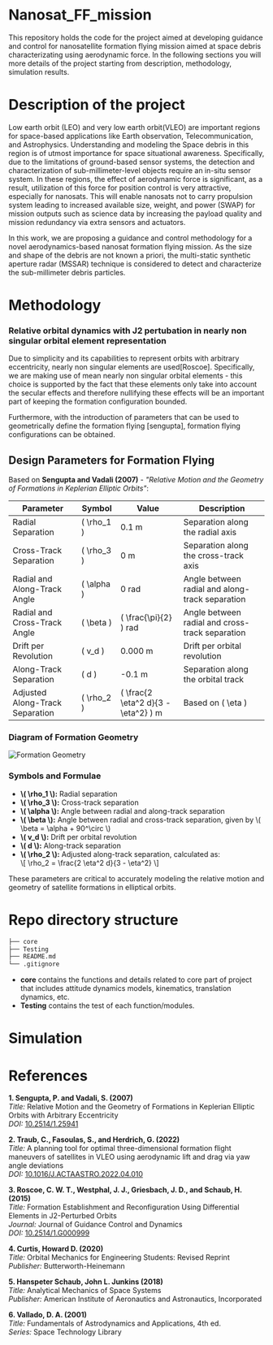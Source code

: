 # Nanosat_FF_mission

This repository holds the code for the project aimed at developing guidance and control for nanosatellite formation flying mission aimed at space debris characterizating using aerodynamic force. In the following sections you will more details of the project starting from description, methodology, simulation results.

# Description of the project

Low earth orbit (LEO) and very low earth orbit(VLEO)  are important regions for space-based applications like Earth observation, Telecommunication, and Astrophysics. Understanding and modeling the Space debris in this region is of utmost importance for space situational awareness. Specifically, due to the limitations of ground-based sensor systems, the detection and characterization of sub-millimeter-level objects require an in-situ sensor system. In these regions, the effect of aerodynamic force is significant, as a result, utilization of this force for position control is very attractive, especially for nanosats. This will enable nanosats not to carry propulsion system leading to increased available size, weight, and power (SWAP) for mission outputs such as science data by increasing the payload quality and mission redundancy via extra sensors and actuators. 	
 
In this work, we are proposing a guidance and control methodology for a novel aerodynamics-based nanosat formation flying mission. As the size and shape of the debris are not known a priori, the multi-static synthetic aperture radar (MSSAR) technique is considered to detect and characterize the sub-millimeter debris particles. 


# Methodology

### Relative orbital dynamics with J2 pertubation in nearly non singular orbital element representation

Due to simplicity and its capabilities to represent orbits with arbitrary eccentricity, nearly non singular elements are used[Roscoe]. Specifically, we are making use of mean nearly non singular orbital elements - this choice is supported by the fact that these elements only take into account the secular effects and therefore nullifying these effects will be an important part of keeping the formation configuration bounded.

Furthermore, with the introduction of parameters that can be used to geometrically define the formation flying [sengupta], formation flying configurations can be obtained. 

## Design Parameters for Formation Flying

Based on **Sengupta and Vadali (2007)** - _"Relative Motion and the Geometry of Formations in Keplerian Elliptic Orbits"_:

| Parameter               | Symbol  | Value | Description                                             |
|-------------------------|---------|-------|---------------------------------------------------------|
| Radial Separation       | \( \rho_1 \) | 0.1 m | Separation along the radial axis                       |
| Cross-Track Separation  | \( \rho_3 \) | 0 m   | Separation along the cross-track axis                  |
| Radial and Along-Track Angle | \( \alpha \) | 0 rad | Angle between radial and along-track separation         |
| Radial and Cross-Track Angle | \( \beta \)  | \( \frac{\pi}{2} \) rad | Angle between radial and cross-track separation   |
| Drift per Revolution    | \( v_d \) | 0.000 m | Drift per orbital revolution                           |
| Along-Track Separation  | \( d \)  | -0.1 m | Separation along the orbital track                     |
| Adjusted Along-Track Separation | \( \rho_2 \) | \( \frac{2 \eta^2 d}{3 - \eta^2} \) m | Based on \( \eta \) |

### Diagram of Formation Geometry

![Formation Geometry](images/formation_geometry.png)

### Symbols and Formulae

- **\\( \\rho_1 \\):** Radial separation
- **\\( \\rho_3 \\):** Cross-track separation
- **\\( \\alpha \\):** Angle between radial and along-track separation
- **\\( \\beta \\):** Angle between radial and cross-track separation, given by \\( \\beta = \\alpha + 90^\\circ \\)
- **\\( v_d \\):** Drift per orbital revolution
- **\\( d \\):** Along-track separation
- **\\( \\rho_2 \\):** Adjusted along-track separation, calculated as:  
  \\[
  \\rho_2 = \\frac{2 \\eta^2 d}{3 - \\eta^2}
  \\]

These parameters are critical to accurately modeling the relative motion and geometry of satellite formations in elliptical orbits.


# Repo directory structure
```markdown
├── core
├── Testing
├── README.md
└── .gitignore
```

- **core** contains the functions and details related to core part of project that includes attitude dynamics models, kinematics, translation dynamics, etc.
- **Testing** contains the test of each function/modules.
# Simulation



# References

**1. Sengupta, P. and Vadali, S. (2007)**  
*Title:* Relative Motion and the Geometry of Formations in Keplerian Elliptic Orbits with Arbitrary Eccentricity  
*DOI:* [10.2514/1.25941](https://doi.org/10.2514/1.25941)  

**2. Traub, C., Fasoulas, S., and Herdrich, G. (2022)**  
*Title:* A planning tool for optimal three-dimensional formation flight maneuvers of satellites in VLEO using aerodynamic lift and drag via yaw angle deviations  
*DOI:* [10.1016/J.ACTAASTRO.2022.04.010](https://doi.org/10.1016/J.ACTAASTRO.2022.04.010)  

**3. Roscoe, C. W. T., Westphal, J. J., Griesbach, J. D., and Schaub, H. (2015)**  
*Title:* Formation Establishment and Reconfiguration Using Differential Elements in J2-Perturbed Orbits  
*Journal:* Journal of Guidance Control and Dynamics  
*DOI:* [10.2514/1.G000999](https://doi.org/10.2514/1.G000999)  

**4. Curtis, Howard D. (2020)**  
*Title:* Orbital Mechanics for Engineering Students: Revised Reprint  
*Publisher:* Butterworth-Heinemann  

**5. Hanspeter Schaub, John L. Junkins (2018)**  
*Title:* Analytical Mechanics of Space Systems  
*Publisher:* American Institute of Aeronautics and Astronautics, Incorporated  

**6. Vallado, D. A. (2001)**  
*Title:* Fundamentals of Astrodynamics and Applications, 4th ed.  
*Series:* Space Technology Library  
